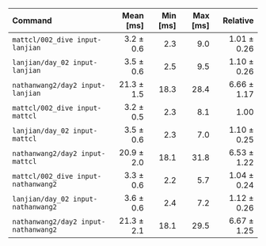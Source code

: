 | Command | Mean [ms] | Min [ms] | Max [ms] | Relative |
|:---|---:|---:|---:|---:|
| `mattcl/002_dive input-lanjian` | 3.2 ± 0.6 | 2.3 | 9.0 | 1.01 ± 0.26 |
| `lanjian/day_02 input-lanjian` | 3.5 ± 0.6 | 2.5 | 9.5 | 1.10 ± 0.26 |
| `nathanwang2/day2 input-lanjian` | 21.3 ± 1.5 | 18.3 | 28.4 | 6.66 ± 1.17 |
| `mattcl/002_dive input-mattcl` | 3.2 ± 0.5 | 2.3 | 8.1 | 1.00 |
| `lanjian/day_02 input-mattcl` | 3.5 ± 0.6 | 2.3 | 7.0 | 1.10 ± 0.25 |
| `nathanwang2/day2 input-mattcl` | 20.9 ± 2.0 | 18.1 | 31.8 | 6.53 ± 1.22 |
| `mattcl/002_dive input-nathanwang2` | 3.3 ± 0.6 | 2.2 | 5.7 | 1.04 ± 0.24 |
| `lanjian/day_02 input-nathanwang2` | 3.6 ± 0.6 | 2.4 | 7.2 | 1.12 ± 0.26 |
| `nathanwang2/day2 input-nathanwang2` | 21.3 ± 2.1 | 18.1 | 29.5 | 6.67 ± 1.25 |
